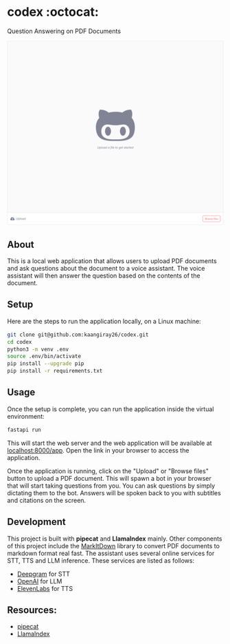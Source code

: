# codex :octocat:

Question Answering on PDF Documents

![](images/app.png)

## About

This is a local web application that allows users to upload PDF documents and ask questions about the document to a voice assistant. The voice assistant will then answer the question based on the contents of the document.

## Setup

Here are the steps to run the application locally, on a Linux machine:

```bash
git clone git@github.com:kaangiray26/codex.git
cd codex
python3 -m venv .env
source .env/bin/activate
pip install --upgrade pip
pip install -r requirements.txt
```

## Usage

Once the setup is complete, you can run the application inside the virtual environment:

```bash
fastapi run
```

This will start the web server and the web application will be available at [localhost:8000/app](http://localhost:8000/app). Open the link in your browser to access the application.

Once the application is running, click on the "Upload" or "Browse files" button to upload a PDF document. This will spawn a bot in your browser that will start taking questions from you. You can ask questions by simply dictating them to the bot. Answers will be spoken back to you with subtitles and citations on the screen.

## Development

This project is built with **pipecat** and **LlamaIndex** mainly. Other components of this project include the [MarkItDown](https://github.com/microsoft/markitdown) library to convert PDF documents to markdown format real fast. The assistant uses several online services for STT, TTS and LLM inference. These services are listed as follows:

- [Deepgram](https://deepgram.com/) for STT
- [OpenAI](https://openai.com/) for LLM
- [ElevenLabs](https://elevenlabs.io/) for TTS

## Resources:

- [pipecat](https://github.com/pipecat-ai/pipecat)
- [LlamaIndex](https://docs.llamaindex.ai/en/stable/)

